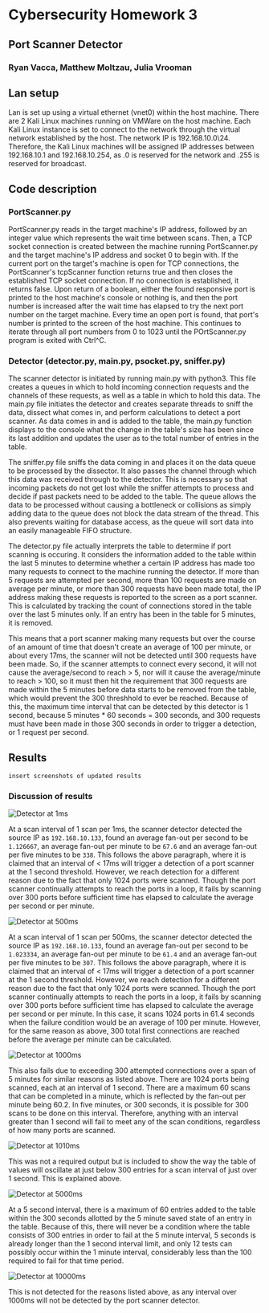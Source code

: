 # Cybersecurity Homework 3
## Port Scanner Detector
### Ryan Vacca, Matthew Moltzau, Julia Vrooman

## Lan setup

Lan is set up using a virtual ethernet (vnet0) within the host machine. There are 2 Kali Linux machines running on VMWare on the host machine. Each Kali Linux instance is set to connect to the network through the virtual network established by the host. The network IP is 192.168.10.0\24. Therefore, the Kali Linux machines will be assigned IP addresses between 192.168.10.1 and 192.168.10.254, as .0 is reserved for the network and .255 is reserved for broadcast.

## Code description
### PortScanner.py

PortScanner.py reads in the target machine's IP address, followed by an integer value which represents the wait time between scans. Then, a TCP socket connection is created between the machine running PortScanner.py and the target machine's IP address and socket 0 to begin with. If the current port on the target's machine is open for TCP connections, the PortScanner's tcpScanner function returns true and then closes the established TCP socket connection. If no connection is established, it returns false. Upon return of a boolean, either the found responsive port is printed to the host machine's console or nothing is, and then the port number is increased after the wait time has elapsed to try the next port number on the target machine. Every time an open port is found, that port's number is printed to the screen of the host machine. This continues to iterate through all port numbers from 0 to 1023 until the POrtScanner.py program is exited with Ctrl^C.

### Detector (detector.py, main.py, psocket.py, sniffer.py)

The scanner detector is initiated by running main.py with python3. This file creates a queues in which to hold incoming connection requests and the channels of these requests, as well as a table in which to hold this data. The main.py file initiates the detector and creates separate threads to sniff the data, dissect what comes in, and perform calculations to detect a port scanner. As data comes in and is added to the table, the main.py function displays to the console what the change in the table's size has been since its last addition and updates the user as to the total number of entries in the table.

The sniffer.py file sniffs the data coming in and places it on the data queue to be processed by the dissector. It also passes the channel through which this data was received through to the detector. This is necessary so that incoming packets do not get lost while the sniffer attempts to process and decide if past packets need to be added to the table. The queue allows the data to be processed without causing a bottleneck or collisions as simply adding data to the queue does not block the data stream of the thread. This also prevents waiting for database access, as the queue will sort data into an easily manageable FIFO structure.

The detector.py file actually interprets the table to determine if port scanning is occuring. It considers the information added to the table within the last 5 minutes to determine whether a certain IP address has made too many requests to connect to the machine running the detector. If more than 5 requests are attempted per second, more than 100 requests are made on average per minute, or more than 300 requests have been made total, the IP address making these requests is reported to the screen as a port scanner. This is calculated by tracking the count of connections stored in the table over the last 5 minutes only. If an entry has been in the table for 5 minutes, it is removed.

This means that a port scanner making many requests but over the course of an amount of time that doesn't create an average of 100 per minute, or about every 17ms, the scanner will not be detected until 300 requests have been made. So, if the scanner attempts to connect every second, it will not cause the average/second to reach > 5, nor will it cause the average/minute to reach > 100, so it must then hit the requirement that 300 requests are made within the 5 minutes before data starts to be removed from the table, which would prevent the 300 threshhold to ever be reached. Because of this, the maximum time interval that can be detected by this detector is 1 second, because 5 minutes * 60 seconds = 300 seconds, and 300 requests must have been made in those 300 seconds in order to trigger a detection, or 1 request per second.

## Results
`insert screenshots of updated results`

### Discussion of results

![Detector at 1ms](https://drive.google.com/uc?id=1_vk2__C7SLb6BFV3o6-JfJhuNrGKG0mj)

At a scan interval of 1 scan per 1ms, the scanner detector detected the source IP as `192.168.10.133`, found an average fan-out per second to be `1.126667`, an average fan-out per minute to be `67.6` and an average fan-out per five minutes to be `338`. This follows the above paragraph, where it is claimed that an interval of < 17ms will trigger a detection of a port scanner at the 1 second threshold. However, we reach detection for a different reason due to the fact that only 1024 ports were scanned. Though the port scanner continually attempts to reach the ports in a loop, it fails by scanning over 300 ports before sufficient time has elapsed to calculate the average per second or per minute. 


![Detector at 500ms](https://drive.google.com/uc?id=1HvSISzPg9VhswjjPdI9GpgNXxEMA7CqW)

At a scan interval of 1 scan per 500ms, the scanner detector detected the source IP as `192.168.10.133`, found an average fan-out per second to be `1.023334`, an average fan-out per minute to be `61.4` and an average fan-out per five minutes to be `307`. This follows the above paragraph, where it is claimed that an interval of < 17ms will trigger a detection of a port scanner at the 1 second threshold. However, we reach detection for a different reason due to the fact that only 1024 ports were scanned. Though the port scanner continually attempts to reach the ports in a loop, it fails by scanning over 300 ports before sufficient time has elapsed to calculate the average per second or per minute. In this case, it scans 1024 ports in 61.4 seconds when the failure condition would be an average of 100 per minute. However, for the same reason as above, 300 total first connections are reached before the average per minute can be calculated. 

![Detector at 1000ms](https://drive.google.com/uc?id=15YabE3p2OR7uD_T_GdjdnGqz6HKMyvR9)

This also fails due to exceeding 300 attempted connections over a span of 5 minutes for similar reasons as listed above. There are 1024 ports being scanned, each at an interval of 1 second. There are a maximum 60 scans that can be completed in a minute, which is reflected by the fan-out per minute being 60.2. In five minutes, or 300 seconds, it is possible for 300 scans to be done on this interval. Therefore, anything with an interval greater than 1 second will fail to meet any of the scan conditions, regardless of how many ports are scanned. 

![Detector at 1010ms](https://drive.google.com/uc?id=1X362xfck5unOF-OY4Pf9TNprzB4fkF1F)

This was not a required output but is included to show the way the table of values will oscillate at just below 300 entries for a scan interval of just over 1 second. This is explained above.

![Detector at 5000ms](https://drive.google.com/uc?id=1U_0eN2ja82_S6RMb9aUID6C5FJJhh2KJ)

At a 5 second interval, there is a maximum of 60 entries added to the table within the 300 seconds allotted by the 5 minute saved state of an entry in the table. Because of this, there will never be a condition where the table consists of 300 entries in order to fail at the 5 minute interval, 5 seconds is already longer than the 1 second interval limit, and only 12 tests can possibly occur within the 1 minute interval, considerably less than the 100 required to fail for that time period.

![Detector at 10000ms](https://drive.google.com/uc?id=1cp8RSIEad29BnyjnSImKbs7EDy4PaLFt)

This is not detected for the reasons listed above, as any interval over 1000ms will not be detected by the port scanner detector.


